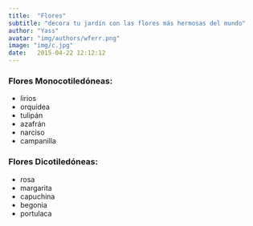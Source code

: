 ```yaml
---
title:  "Flores"
subtitle: "decora tu jardín con las flores más hermosas del mundo"
author: "Yass"
avatar: "img/authors/wferr.png"
image: "img/c.jpg"
date:   2015-04-22 12:12:12
---
```


### Flores Monocotiledóneas: 
- lirios
- orquídea
- tulipán
- azafrán
- narciso 
- campanilla

### Flores Dicotiledóneas: 
- rosa
- margarita
- capuchina
- begonia 
- portulaca